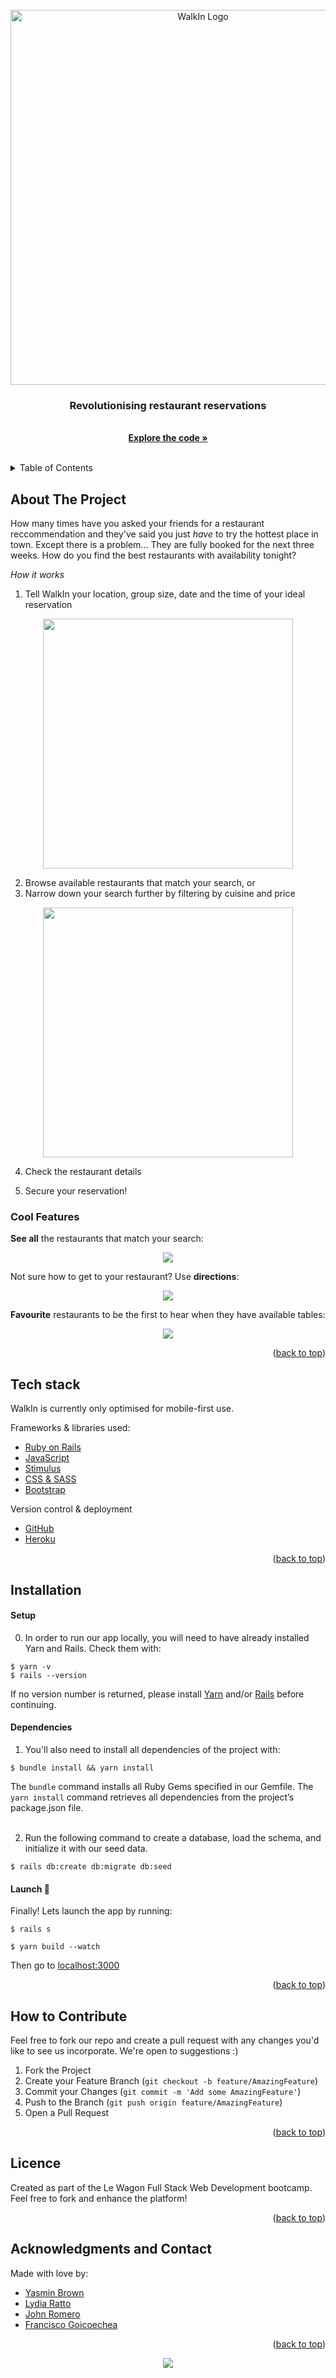 <div id="top"></div>

<!-- PROJECT LOGO -->
<br />
<div align="center">
  <a href="https://walk--in.herokuapp.com/">
    <img src="https://user-images.githubusercontent.com/115090869/207349225-bbcd4af5-555e-443c-b973-15d159a9f164.png" alt="WalkIn Logo" width="600">
  </a>

  <h3 align="center">Revolutionising restaurant reservations</h3>

  <p align="center">
    <br />
    <a href="https://github.com/yasbrown/walk-in"><strong>Explore the code »</strong></a>
    <br />
    <br />
  </p>
</div>

<!-- TABLE OF CONTENTS -->
<details>
  <summary>Table of Contents</summary>
  <ol>
    <li><a href="#about-the-project">About the Project</a></li>
    <li><a href="#tech-stack">Tech Stack</a></li>
    <li><a href="#installation">Installation</a></li>
    <li><a href="#how-to-contribute">How to Contribute</a></li>
    <li><a href="#license">License</a></li>
    <li><a href="#acknowledgments-and-contact">Acknowledgments and Contact</a></li>
  </ol>
</details>

<!-- ABOUT THE PROJECT -->
## About The Project

How many times have you asked your friends for a restaurant reccommendation and they've said you just <em>have</em> to try the hottest place in town. Except there is a problem... They are fully booked for the next three weeks. How do you find the best restaurants with availability tonight?

*How it works*
1. Tell WalkIn your location, group size, date and the time of your ideal reservation
<p align="center">
  <img src="https://user-images.githubusercontent.com/115090869/207398081-f6658762-ff1b-4a2d-8ef8-c2c344d9ae43.gif" height="400"> 
</p>

2. Browse available restaurants that match your search, or
3. Narrow down your search further by filtering by cuisine and price  
<p align="center">
  <img src="https://user-images.githubusercontent.com/115090869/207413775-ca48146a-d538-4e6d-b8f8-4cbd87277b11.gif" height="400"> 
</p>

4. Check the restaurant details

4. Secure your reservation!

### Cool Features

**See all** the restaurants that match your search:
<p align="center">
  <img src="https://user-images.githubusercontent.com/115090869/207359217-843621d1-bfeb-4fe2-ad7f-cf850138cb97.mov"> 
</p>

Not sure how to get to your restaurant? Use **directions**:
<p align="center">
  <img src="https://user-images.githubusercontent.com/93719632/175898937-fe03be18-359d-48f2-8943-edf57f71b9da.gif">
</p>

**Favourite** restaurants to be the first to hear when they have available tables:
<p align="center">
  <img src="https://user-images.githubusercontent.com/93719632/175898890-51f5001a-4b0c-45b5-81a1-dbdf303e5a32.gif">
</p>

<p align="right">(<a href="#top">back to top</a>)</p>

## Tech stack

WalkIn is currently only optimised for mobile-first use. 

Frameworks & libraries used:
* [Ruby on Rails](https://rubyonrails.org/)
* [JavaScript](https://www.javascript.com/)
* [Stimulus](https://stimulus.hotwired.dev/)
* [CSS & SASS](https://sass-lang.com/)
* [Bootstrap](https://getbootstrap.com/)

Version control & deployment
* [GitHub](https://github.com/adrianHards/whippet-good)
* [Heroku](https://whippet-good.herokuapp.com/)

<p align="right">(<a href="#top">back to top</a>)</p>

<!-- INSTALLATION -->

## Installation

#### Setup

0. In order to run our app locally, you will need to have already installed Yarn and Rails. Check them with:
  

```
$ yarn -v
$ rails --version
```

If no version number is returned, please install [Yarn](https://classic.yarnpkg.com/en/docs/install) and/or [Rails](https://guides.rubyonrails.org/v5.0/getting_started.html) before continuing.

#### Dependencies

1. You'll also need to install all dependencies of the project with:
```
$ bundle install && yarn install
```

The `bundle` command installs all Ruby Gems specified in our Gemfile. The `yarn install` command retrieves all dependencies from the project’s package.json file.
<br> 
<br>

2. Run the following command to create a database, load the schema, and initialize it with our seed data.
```
$ rails db:create db:migrate db:seed
```
 
#### Launch 🚀

Finally! Lets launch the app by running:

```
$ rails s
```

```
$ yarn build --watch
```

Then go to [localhost:3000](http://localhost:3000/)

<p align="right">(<a href="#top">back to top</a>)</p>

<!-- CONTRIBUTING -->
## How to Contribute

Feel free to fork our repo and create a pull request with any changes you'd like to see us incorporate. We're open to suggestions :)

1. Fork the Project
2. Create your Feature Branch (`git checkout -b feature/AmazingFeature`)
3. Commit your Changes (`git commit -m 'Add some AmazingFeature'`)
4. Push to the Branch (`git push origin feature/AmazingFeature`)
5. Open a Pull Request

<p align="right">(<a href="#top">back to top</a>)</p>

<!-- LICENSE -->
## Licence

Created as part of the Le Wagon Full Stack Web Development bootcamp. Feel free to fork and enhance the platform! 

<p align="right">(<a href="#top">back to top</a>)</p>

<!-- ACKNOWLEDGMENTS AND CONTACT -->
## Acknowledgments and Contact

Made with love by: 
* [Yasmin Brown](https://github.com/adrianHards)
* [Lydia Ratto](https://github.com/lydia-ratto)
* [John Romero](https://github.com/JanJanR)
* [Francisco Goicoechea](https://github.com/frang9)

<!-- <img width="400" alt="Screen Shot 2022-06-22 at 11 44 54 am" src="https://user-images.githubusercontent.com/17685311/175012728-96535632-f308-45f7-a7a7-8c16407d90c2.png">
 -->
<p align="right">(<a href="#top">back to top</a>)</p>

<p align="center">
  <img src="https://visitor-badge.laobi.icu/badge?page_id=adrianHards/whippet-good" id="counter">
</p>

